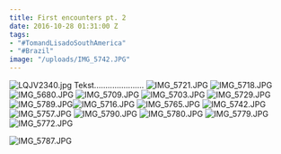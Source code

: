 ```yaml
---
title: First encounters pt. 2
date: 2016-10-28 01:31:00 Z
tags:
- "#TomandLisadoSouthAmerica"
- "#Brazil"
image: "/uploads/IMG_5742.JPG"
---
```


![LQJV2340.jpg](/uploads/LQJV2340.jpg)
Tekst......................
![IMG_5721.JPG](/uploads/IMG_5721.JPG)
![IMG_5718.JPG](/uploads/IMG_5718.JPG)
![IMG_5680.JPG](/uploads/IMG_5680.JPG)
![IMG_5709.JPG](/uploads/IMG_5709.JPG)
![IMG_5703.JPG](/uploads/IMG_5703.JPG)
![IMG_5729.JPG](/uploads/IMG_5729.JPG)
![IMG_5789.JPG](/uploads/IMG_5789.JPG)![IMG_5716.JPG](/uploads/IMG_5716.JPG)
![IMG_5765.JPG](/uploads/IMG_5765.JPG)
![IMG_5742.JPG](/uploads/IMG_5742.JPG)
![IMG_5757.JPG](/uploads/IMG_5757.JPG)
![IMG_5790.JPG](/uploads/IMG_5790.JPG)
![IMG_5780.JPG](/uploads/IMG_5780.JPG)
![IMG_5779.JPG](/uploads/IMG_5779.JPG)
![IMG_5772.JPG](/uploads/IMG_5772.JPG)

![IMG_5787.JPG](/uploads/IMG_5787.JPG)